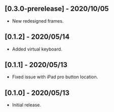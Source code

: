 ## [0.3.0-prerelease] - 2020/10/05

* New redesigned frames.

## [0.1.2] - 2020/05/14

* Added virtual keyboard.

## [0.1.1] - 2020/05/13

* Fixed issue with iPad pro button location.

## [0.1.0] - 2020/05/13

* Initial release.

